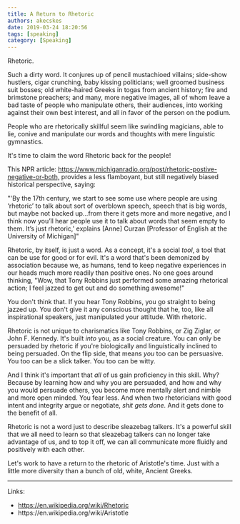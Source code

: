 ```yaml
---
title: A Return to Rhetoric
authors: akecskes
date: 2019-03-24 18:20:56
tags: [speaking]
category: [Speaking]
---
```

<p>Rhetoric. </p>
<p>Such a dirty word. It conjures up of pencil mustachioed villains; side-show hustlers, cigar crunching, baby kissing politicians; well groomed business suit bosses; old white-haired Greeks in togas from ancient history; fire and brimstone preachers; and many, more negative images, all of whom leave a bad taste of people who manipulate others, their audiences, into working against their own best interest, and all in favor of the person on the podium.</p>
<p>People who are rhetorically skillful seem like swindling magicians, able to lie, conive and manipulate our words and thoughts with mere linguistic gymnastics.</p>
<p>It's time to claim the word Rhetoric back for the people!</p>

<!--truncate-->
<p>This NPR article: <a href="https://www.michiganradio.org/post/rhetoric-postive-negative-or-both,">https://www.michiganradio.org/post/rhetoric-postive-negative-or-both,</a> provides a less flamboyant, but still negatively biased historical perspective, saying:</p>
<p>"'By the 17th century, we start to see some use where people are using ‘rhetoric’ to talk about sort of overblown speech, speech that is big words, but maybe not backed up...from there it gets more and more negative, and I think now you’ll hear people use it to talk about words that seem empty to them. It’s just rhetoric,' explains [Anne] Curzan [Professor of English at the University of Michigan]"</p>
<p>Rhetoric, by itself, is just a word. As a concept, it's a social <em>tool</em>, a tool that can be use for good or for evil. It's a word that's been demonized by association because we, as humans, tend to keep negative experiences in our heads much more readily than positive ones. No one goes around thinking, "Wow, that Tony Robbins just performed some amazing rhetorical action; I feel jazzed to get out and do something awesome!"</p>
<p>You don't think that. If you hear Tony Robbins, you go straight to being jazzed up. You don't give it any conscious thought that he, too, like all inspirational speakers, just manipulated your attitude. With rhetoric.</p>
<p>Rhetoric is not unique to charismatics like Tony Robbins, or Zig Ziglar, or John F. Kennedy. It's built <em>into</em> you, as a social creature. You can only be persuaded by rhetoric if you're biologically and linguistically inclined to being persuaded. On the flip side, that means <em>you</em> too can be persuasive. You too can be a slick talker. You too can be witty.</p>
<p>And I think it's important that <em>all</em> of us gain proficiency in this skill. Why? Because by learning how and why you are persuaded, and how and why you would persuade others, you become more mentally alert and nimble and more open minded. You fear less. And when two rhetoricians with good intent and integrity argue or negotiate, <em>shit gets done. </em>And it gets done to the benefit of all.</p>
<p>Rhetoric is not a word just to describe sleazebag talkers. It's a powerful skill that we all need to learn so that sleazebag talkers can no longer take advantage of us, and to top it off, we can all communicate more fluidly and positively with each other. </p>
<p>Let's work to have a return to the rhetoric of Aristotle's time. Just with a little more diversity than a bunch of old, white, Ancient Greeks. </p>
<hr />
<p>Links:</p>
<ul>
<li><a href="https://en.wikipedia.org/wiki/Rhetoric">https://en.wikipedia.org/wiki/Rhetoric</a></li>
<li>https://en.wikipedia.org/wiki/Aristotle</li>
</ul>